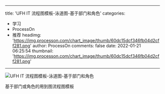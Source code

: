 
---
title: 'UFH IT 流程图模板-泳道图-基于部门和角色'
categories: 
 - 学习
 - ProcessOn
 - 推荐
headimg: 'https://img.processon.com/chart_image/thumb/60dc15dcf346fb04d2cff281.png'
author: ProcessOn
comments: false
date: 2022-01-21 06:25:54
thumbnail: 'https://img.processon.com/chart_image/thumb/60dc15dcf346fb04d2cff281.png'
---

<div>   
<img class="thumb" alt="UFH IT 流程图模板-泳道图-基于部门和角色" src="https://img.processon.com/chart_image/thumb/60dc15dcf346fb04d2cff281.png" referrerpolicy="no-referrer">
<p>基于部门或角色的用到图流程图模板</p>  
</div>
            